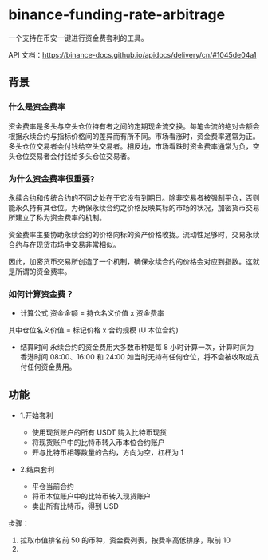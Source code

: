 # binance-funding-rate-arbitrage

一个支持在币安一键进行资金费套利的工具。

API 文档：https://binance-docs.github.io/apidocs/delivery/cn/#1045de04a1

## 背景

### 什么是资金费率

资金费率是多头与空头仓位持有者之间的定期现金流交换。每笔金流的绝对金额会根据永续合约与指标价格间的差异而有所不同。市场看涨时，资金费率通常为正。多头仓位交易者会付钱给空头交易者。相反地，市场看跌时资金费率通常为负，空头仓位交易者会付钱给多头仓位交易者。

### 为什么资金费率很重要?

永续合约和传统合约的不同之处在于它没有到期日。除非交易者被强制平仓，否则能永久持有其仓位。为确保永续合约之价格反映其标的市场的状况，加密货币交易所建立了称为资金费率的机制。

资金费率主要协助永续合约的价格向标的资产价格收拢。流动性足够时，交易永续合约与在现货市场中交易非常相似。

因此，加密货币交易所创造了一个机制，确保永续合约的价格会对应到指数。这就是所谓的资金费率。

### 如何计算资金费？

- 计算公式
  资金金额 = 持仓名义价值 x 资金费率

其中仓位名义价值 = 标记价格 x 合约规模 (U 本位合约)

- 结算时间
  永续合约的资金费用大多数币种是每 8 小时计算一次，计算时间为香港时间 08:00、16:00 和 24:00
  如当时无持有任何仓位，将不会被收取或支付任何资金费用。

## 功能

- 1.开始套利

  - 使用现货账户的所有 USDT 购入比特币现货
  - 将现货账户中的比特币转入币本位合约账户
  - 开与比特币相等数量的合约，方向为空，杠杆为 1

- 2.结束套利

  - 平仓当前合约
  - 将币本位账户中的比特币转入现货账户
  - 卖出所有比特币，得到 USD

步骤：

1. 拉取市值排名前 50 的币种，资金费列表，按费率高低排序，取前 10
2.
